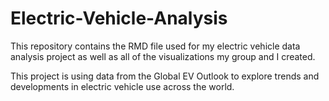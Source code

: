 # Electric-Vehicle-Analysis

This repository contains the RMD file used for my electric vehicle data analysis project as well as all of the visualizations my group and I created. 

This project is using data from the Global EV Outlook to explore trends and developments in electric vehicle use across the world. 
